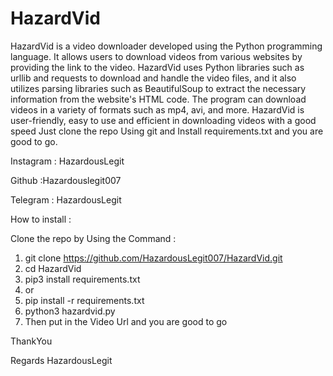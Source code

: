 # HazardVid
HazardVid is a video downloader developed using the Python programming language. It allows users to download videos from various websites by providing the link to the video. HazardVid uses Python libraries such as urllib and requests to download and handle the video files, and it also utilizes parsing libraries such as BeautifulSoup to extract the necessary information from the website's HTML code. The program can download videos in a variety of formats such as mp4, avi, and more. HazardVid is user-friendly, easy to use and efficient in downloading videos with a good speed
Just clone the repo Using git and Install requirements.txt and you are good to go.


Instagram : HazardousLegit


Github :Hazardouslegit007


Telegram : HazardousLegit


How to install :

Clone the repo by Using the Command :
1. git clone https://github.com/HazardousLegit007/HazardVid.git
2. cd HazardVid
3. pip3 install requirements.txt
4. or
5. pip install -r requirements.txt
6. python3 hazardvid.py
7. Then put in the Video Url and you are good to go



ThankYou

Regards 
HazardousLegit
